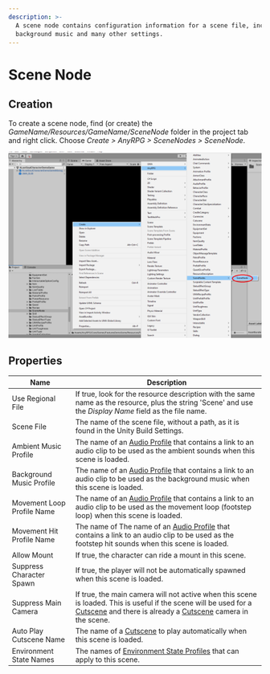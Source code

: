 ```yaml
---
description: >-
  A scene node contains configuration information for a scene file, including
  background music and many other settings.
---
```


# Scene Node

## Creation

To create a scene node, find (or create) the _GameName/Resources/GameName/SceneNode_ folder in the project tab and right click.  Choose _Create > AnyRPG > SceneNodes > SceneNode_.

![](<../.gitbook/assets/image (4).png>)

## Properties

| Name                       | Description                                                                                                                                                                                                     |
| -------------------------- | --------------------------------------------------------------------------------------------------------------------------------------------------------------------------------------------------------------- |
| Use Regional File          | If true, look for the resource description with the same name as the resource, plus the string 'Scene' and use the _Display Name_ field as the file name.                                                       |
| Scene File                 | The name of the scene file, without a path, as it is found in the Unity Build Settings.                                                                                                                         |
| Ambient Music Profile      | The name of an [Audio Profile](audio-profile.md) that contains a link to an audio clip to be used as the ambient sounds when this scene is loaded.                                                              |
| Background Music Profile   | The name of an [Audio Profile](audio-profile.md) that contains a link to an audio clip to be used as the background music when this scene is loaded.                                                            |
| Movement Loop Profile Name | The name of an [Audio Profile](audio-profile.md) that contains a link to an audio clip to be used as the movement loop (footstep loop) when this scene is loaded.                                               |
| Movement Hit Profile Name  | The name of The name of an [Audio Profile](audio-profile.md) that contains a link to an audio clip to be used as the footstep hit sounds when this scene is loaded.                                             |
| Allow Mount                | If true, the character can ride a mount in this scene.                                                                                                                                                          |
| Suppress Character Spawn   | If true, the player will not be automatically spawned when this scene is loaded.                                                                                                                                |
| Suppress Main Camera       | If true, the main camera will not active when this scene is loaded.  This is useful if the scene will be used for a [Cutscene](cutscene.md) and there is already a [Cutscene](cutscene.md) camera in the scene. |
| Auto Play Cutscene Name    | The name of a [Cutscene](cutscene.md) to play automatically when this scene is loaded.                                                                                                                          |
| Environment State Names    | The names of [Environment State Profiles](environment-state-profile.md) that can apply to this scene.                                                                                                           |
